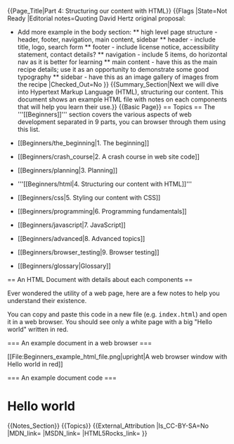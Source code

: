 {{Page_Title|Part 4: Structuring our content with HTML}}
{{Flags
|State=Not Ready
|Editorial notes=Quoting David Hertz original proposal:

* Add more example in the body section:
** high level page structure - header, footer, navigation, main content, sidebar
** header - include title, logo, search form
** footer - include license notice, accessibility statement, contact details?
** navigation - include 5 items, do horizontal nav as it is better for learning
** main content - have this as the main recipe details; use it as an opportunity to demonstrate some good typography
** sidebar - have this as an image gallery of images from the recipe
|Checked_Out=No
}}
{{Summary_Section|Next we will dive into Hypertext Markup Language (HTML), structuring our content. This document shows an example HTML file with notes on each components that will help you learn their use.}}
{{Basic Page}}
== Topics ==
The '''[[Beginners]]''' section covers the various aspects of web development separated in 9 parts, you can browser through them using this list.

* [[Beginners/the_beginning|1. The beginning]]
* [[Beginners/crash_course|2. A crash course in web site code]]
* [[Beginners/planning|3. Planning]]
* '''[[Beginners/html|4. Structuring our content with HTML]]'''
* [[Beginners/css|5. Styling our content with CSS]]
* [[Beginners/programming|6. Programming fundamentals]]
* [[Beginners/javascript|7. JavaScript]]
* [[Beginners/advanced|8. Advanced topics]]
* [[Beginners/browser_testing|9. Browser testing]]
* [[Beginners/glossary|Glossary]]


== An HTML Document with details about each components ==

Ever wondered the utility of a web page, here are a few notes to help you understand their existence.

You can copy and paste this code in a new file (e.g. <tt>index.html</tt>) and open it in a web browser. You should see only a white page with a big "Hello world" written in red.

=== An example document in a web browser ===

[[File:Beginners_example_html_file.png|upright|A web browser window with Hello world in red]]

=== An example document code ===

<syntaxHighlight>
<!DOCTYPE html><!-- This tag is an HTML Comment -->
<!-- ^ The DOCTYPE tag tells the browser what version 
       of HTML it is dealing with; there are others and  
       we want to make sure there is no confusion. -->
<html lang="en"><!-- this is how we open every document; the  
       language part is optional, but makes sure your document  
       doesn't look like gobbledy gook when someone in Korea  
       opens your document in a browser that defaults to Korean -->
 <head><!-- required part of every HTML document, this is  
       where we add internal information (i.e. meta) about  
       the current HTML page -->
   <meta charset="utf-8"><!-- This is a way, in HTML, to  
                              tell the browser that we are writing text in UTF-8  
                              so we can write Greek, Russian, English, French  
                              and many others in one page -->
   <title>Example Page</title><!-- REQUIRED, This is what gets  
                                   displayed on the web browser tab -->
	<link rel="stylesheet" href="style1.css" type="text/css" media="screen">
        <!-- ^ Will call another file, called "style1.css" that   
               is right beside the current document. Why this    
               syntax? The "type" is similar to the previous meta charset,    
               it specifies the web browser to read the file as CSS. While    
               we, humans, think that ".css" is telling, computers doesn’t    
               need extension (this is an old story), but instead use what    
               we call headers to tell what type of file it is.

               The media attribute in the link tag tells us to WHEN to apply    
               the stylesheet. This is what we commonly refer to as a MediaQuery.
               The first use of media queries was mostly used to deal with how a web page
               would look like once printed (back in 200x) but now its much more complete
               to help us target screen resolution and other aspects.  -->
<style>h1 { color: red; }  /* This is a CSS comment. Inside an HTML document that has
                              an embedded CSS document that you we are using until   
                              we close the style tag */
</style><!-- ^ Instead of using a link tag, we can also add
               CSS directly in a document -->
 </head><!-- Closing the head, now the real deal. 
             Note that whatever is in the head, can  
             potentially block. When you will want to learn about  
             performance, you’ll remember that note. -->
 <body>
   <h1>Hello world</h1><!-- Because of the previous style tag, if you look at this
                            web page in a browser, the Hello world should be red -->
 </body>
</html>
</syntaxHighlight>
{{Notes_Section}}
{{Topics}}
{{External_Attribution
|Is_CC-BY-SA=No
|MDN_link=
|MSDN_link=
|HTML5Rocks_link=
}}